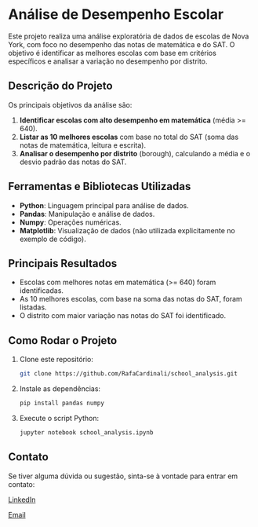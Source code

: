 # Análise de Desempenho Escolar

Este projeto realiza uma análise exploratória de dados de escolas de Nova York, com foco no desempenho das notas de matemática e do SAT. O objetivo é identificar as melhores escolas com base em critérios específicos e analisar a variação no desempenho por distrito.

## Descrição do Projeto

Os principais objetivos da análise são:

1. **Identificar escolas com alto desempenho em matemática** (média >= 640).
2. **Listar as 10 melhores escolas** com base no total do SAT (soma das notas de matemática, leitura e escrita).
3. **Analisar o desempenho por distrito** (borough), calculando a média e o desvio padrão das notas do SAT.

## Ferramentas e Bibliotecas Utilizadas

- **Python**: Linguagem principal para análise de dados.
- **Pandas**: Manipulação e análise de dados.
- **Numpy**: Operações numéricas.
- **Matplotlib**: Visualização de dados (não utilizada explicitamente no exemplo de código).

## Principais Resultados

- Escolas com melhores notas em matemática (>= 640) foram identificadas.
- As 10 melhores escolas, com base na soma das notas do SAT, foram listadas.
- O distrito com maior variação nas notas do SAT foi identificado.

## Como Rodar o Projeto

1. Clone este repositório: 
   ```bash
   git clone https://github.com/RafaCardinali/school_analysis.git
    ```
2. Instale as dependências:
    ```bash
    pip install pandas numpy
    ```
3. Execute o script Python:
    ```bash
    jupyter notebook school_analysis.ipynb
    ```
## Contato

Se tiver alguma dúvida ou sugestão, sinta-se à vontade para entrar em contato:

[LinkedIn](https://www.linkedin.com/in/rafael-cardinali-213899296/)

[Email](mailto:rflcardinali@gmail.com)
